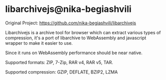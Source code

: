 # libarchivejs@nika-begiashvili
Original Project: https://github.com/nika-begiashvili/libarchivejs

Libarchivejs is a archive tool for browser which can extract various types of compression, it's a port of libarchive to WebAssembly and javascript wrapper to make it easier to use.

Since it runs on WebAssembly performance should be near native.

Supported formats: ZIP, 7-Zip, RAR v4, RAR v5, TAR.

Supported compression: GZIP, DEFLATE, BZIP2, LZMA
